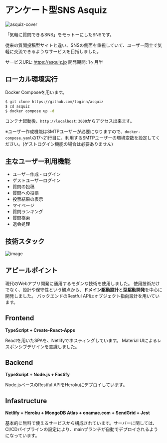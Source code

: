 # アンケート型SNS Asquiz

![asquiz-cover](https://user-images.githubusercontent.com/89682463/172571147-512439cb-f122-4a5d-89ab-22768b940c11.png)

「気軽に質問できるSNS」をモットーにしたSNSです。

従来の質問投稿型サイトと違い、SNSの側面を重視していて、ユーザー同士で気軽に交流できるようなサービスを目指しました。

サービスURL: https://asquiz.jp
開発期間: 1ヶ月半

## ローカル環境実行

Docker Composeを用います。

```bash
$ git clone https://github.com/toginn/asquiz
$ cd asquiz
$ docker compose up -d
```

コンテナ起動後、`http://localhost:3000`からアクセス出来ます。

※ユーザー作成機能はSMTPユーザーが必要になりますので、`docker-compose.yaml`の17~21行目に、利用するSMTPユーザーの環境変数を設定してください。(ゲストログイン機能の場合は必要ありません)

## 主なユーザー利用機能

* ユーザー作成・ログイン
* ゲストユーザーログイン
* 質問の投稿
* 質問への投票
* 投票結果の表示
* マイページ
* 質問ランキング
* 質問検索
* 退会処理


## 技術スタック

![image](https://user-images.githubusercontent.com/89682463/172570808-d467f1a8-0d23-40d6-b5db-0a8ff2b6235d.png)

## アピールポイント

現代のWebアプリ開発に通用するモダンな技術を使用しました。
使用技術だけでなく、設計や保守性という観点から、**ドメイン駆動設計**と**型駆動開発**を中心に開発しました。
バックエンドのRestful APIはオブジェクト指向設計を用いています。

## Frontend

**TypeScript + Create-React-Apps**

Reactを用いたSPAを、Netlifyでホスティングしています。
Material UIによるレスポンシブデザインを意識しました。

## Backend

**TypeScript + Node.js + Fastify**

Node.jsベースのRestful APIをHerokuにデプロイしています。

## Infastructure

**Netlify + Heroku + MongoDB Atlas + onamae.com + SendGrid + Jest**

基本的に無料で使えるサービスから構成されています。サーバーに関しては、CI/CDパイプラインの設定により、mainブランチが自動でデプロイされるようになっています。
